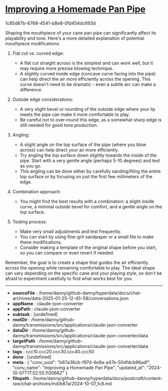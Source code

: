 # [Improving a Homemade Pan Pipe](https://claude.ai/chat/b87a36cb-f97d-4e9a-a47e-50dfdcb96adf)

1c85d87b-6768-4541-b8e8-0fd454dc693d

 Shaping the mouthpiece of your cane pan pipe can significantly affect its playability and tone. Here's a more detailed explanation of potential mouthpiece modifications:

1. Flat cut vs. curved edge:
   - A flat cut straight across is the simplest and can work well, but it may require more precise blowing technique.
   - A slightly curved inside edge (concave curve facing into the pipe) can help direct the air more efficiently across the opening. This curve doesn't need to be dramatic - even a subtle arc can make a difference.

2. Outside edge considerations:
   - A very slight bevel or rounding of the outside edge where your lip meets the pipe can make it more comfortable to play.
   - Be careful not to over-round this edge, as a somewhat sharp edge is still needed for good tone production.

3. Angling:
   - A slight angle on the top surface of the pipe (where you blow across) can help direct your air more efficiently.
   - Try angling the top surface down slightly towards the inside of the pipe. Start with a very gentle angle (perhaps 5-10 degrees) and test as you go.
   - This angling can be done either by carefully sanding/filing the entire top surface or by focusing on just the first few millimeters of the edge.

4. Combination approach:
   - You might find the best results with a combination: a slight inside curve, a minimal outside bevel for comfort, and a gentle angle on the top surface.

5. Testing process:
   - Make very small adjustments and test frequently.
   - You can start by using fine-grit sandpaper or a small file to make these modifications.
   - Consider making a template of the original shape before you start, so you can compare or even revert if needed.

Remember, the goal is to create a shape that guides the air efficiently across the opening while remaining comfortable to play. The ideal shape can vary depending on the specific cane and your playing style, so don't be afraid to experiment carefully to find what works best for you.

---

* **sourceFile** : /home/danny/github-danny/hyperdata/docs/chat-archives/data-2025-01-25-12-45-58/conversations.json
* **appName** : claude-json-converter
* **appPath** : claude-json-converter
* **subtask** : [undefined]
* **rootDir** : /home/danny/github-danny/transmissions/src/applications/claude-json-converter
* **dataDir** : /home/danny/github-danny/transmissions/src/applications/claude-json-converter/data
* **targetPath** : /home/danny/github-danny/transmissions/src/applications/claude-json-converter/data
* **tags** : ccc10.ccc20.ccc30.ccc40.ccc50
* **done** : [undefined]
* **meta** : {
  "conv_uuid": "b87a36cb-f97d-4e9a-a47e-50dfdcb96adf",
  "conv_name": "Improving a Homemade Pan Pipe",
  "updated_at": "2024-10-07T17:52:55.113066Z"
}
* **filepath** : /home/danny/github-danny/hyperdata/docs/postcraft/content-raw/chat-archives/md/b87a/2024-10-07_1c8.md